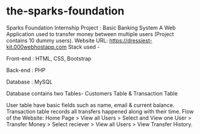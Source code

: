 # the-sparks-foundation
Sparks Foundation Internship Project : Basic Banking System
A Web Application used to transfer money between multiple users (Project contains 10 dummy users).
Website URL: https://dressiest-kit.000webhostapp.com
Stack used -

Front-end : HTML, CSS, Bootstrap

Back-end : PHP

Database : MySQL

Database contains two Tables- Customers Table & Transaction Table

User table have basic fields such as name, email & current balance.
Transaction table records all transfers happened along with their time.
Flow of the Website: Home Page > View all Users > Select and View one User > Transfer Money > Select reciever > View all Users > View Transfer History.

